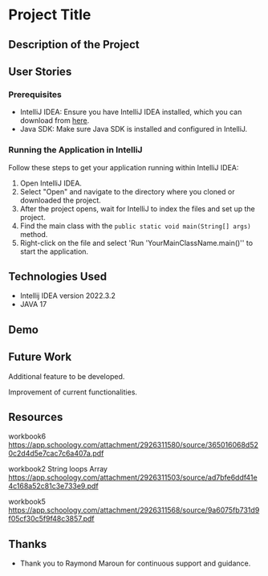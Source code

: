 # Project Title




## Description of the Project



## User Stories


### Prerequisites

- IntelliJ IDEA: Ensure you have IntelliJ IDEA installed, which you can download from [here](https://www.jetbrains.com/idea/download/).
- Java SDK: Make sure Java SDK is installed and configured in IntelliJ.

### Running the Application in IntelliJ

Follow these steps to get your application running within IntelliJ IDEA:

1. Open IntelliJ IDEA.
2. Select "Open" and navigate to the directory where you cloned or downloaded the project.
3. After the project opens, wait for IntelliJ to index the files and set up the project.
4. Find the main class with the `public static void main(String[] args)` method.
5. Right-click on the file and select 'Run 'YourMainClassName.main()'' to start the application.

## Technologies Used

- Intellij IDEA version 2022.3.2
- JAVA 17

## Demo



## Future Work

Additional feature to be developed.



Improvement of current functionalities.



## Resources
workbook6 https://app.schoology.com/attachment/2926311580/source/365016068d520c2d4d5e7cac7c6a407a.pdf

workbook2 String loops Array https://app.schoology.com/attachment/2926311503/source/ad7bfe6ddf41e4c168a52c81c3e733e9.pdf

workbook5 https://app.schoology.com/attachment/2926311568/source/9a6075fb731d9f05cf30c5f9f48c3857.pdf



## Thanks

- Thank you to Raymond Maroun for continuous support and guidance.

